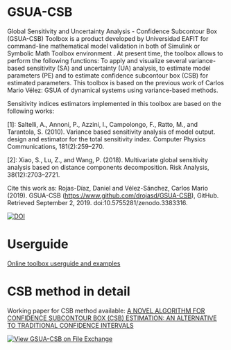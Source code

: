 # GSUA-CSB


Global Sensitivity and Uncertainty Analysis - Confidence Subcontour Box (GSUA-CSB) Toolbox is a product developed by Universidad EAFIT for command-line mathematical model validation in both of Simulink or Symbolic Math Toolbox environment . At present time, the toolbox allows to perform the following functions: To apply and visualize several variance-based sensitivity (SA) and uncertainty (UA) analysis, to estimate model parameters (PE) and to estimate confidence subcontour box (CSB) for estimated parameters. This toolbox is based on the previous work of Carlos Mario Vélez: GSUA of dynamical systems using variance-based methods.

Sensitivity indices estimators implemented in this toolbox are based on the following works:

[1]: Saltelli, A., Annoni, P., Azzini, I., Campolongo, F., Ratto, M., and Tarantola, S. (2010). Variance based sensitivity analysis of model output. design and estimator for the total sensitivity index. Computer Physics Communications, 181(2):259–270.

[2]: Xiao, S., Lu, Z., and Wang, P. (2018). Multivariate global sensitivity analysis based on distance components decomposition. Risk Analysis, 38(12):2703–2721.

Cite this work as:
Rojas-Díaz, Daniel and Vélez-Sánchez, Carlos Mario (2019). GSUA-CSB (https://www.github.com/drojasd/GSUA-CSB), GitHub. Retrieved September 2, 2019. doi:10.5755281/zenodo.3383316.


[![DOI](https://zenodo.org/badge/205731654.svg)](https://zenodo.org/badge/latestdoi/205731654)


# Userguide

[Online toolbox userguide and examples](https://drojasd.github.io/GSUA-CSB/gsua_userguide)


# CSB method in detail

Working paper for CSB method available: [A NOVEL ALGORITHM  FOR  CONFIDENCE SUBCONTOUR BOX (CSB) ESTIMATION: AN ALTERNATIVE TO TRADITIONAL CONFIDENCE INTERVALS](https://arxiv.org/pdf/1909.09603.pdf)

[![View GSUA-CSB on File Exchange](https://www.mathworks.com/matlabcentral/images/matlab-file-exchange.svg)](https://www.mathworks.com/matlabcentral/fileexchange/72637-gsua-csb)
